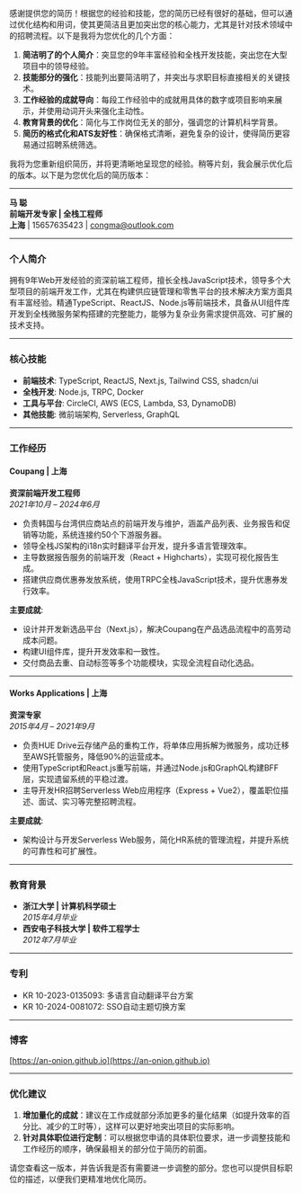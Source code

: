 感谢提供您的简历！根据您的经验和技能，您的简历已经有很好的基础，但可以通过优化结构和用词，使其更简洁且更加突出您的核心能力，尤其是针对技术领域中的招聘流程。以下是我将为您优化的几个方面：

1. **简洁明了的个人简介**：突显您的9年丰富经验和全栈开发技能，突出您在大型项目中的领导经验。
2. **技能部分的强化**：技能列出要简洁明了，并突出与求职目标直接相关的关键技术。
3. **工作经验的成就导向**：每段工作经验中的成就用具体的数字或项目影响来展示，并使用动词开头来强化主动性。
4. **教育背景的优化**：简化与工作岗位无关的部分，强调您的计算机科学背景。
5. **简历的格式化和ATS友好性**：确保格式清晰，避免复杂的设计，使得简历更容易通过招聘系统筛选。

我将为您重新组织简历，并将更清晰地呈现您的经验。稍等片刻，我会展示优化后的版本。以下是为您优化后的简历版本：

---

**马 聪**  
**前端开发专家 | 全栈工程师**  
**上海** | 15657635423 | congma@outlook.com  

---

### **个人简介**

拥有9年Web开发经验的资深前端工程师，擅长全栈JavaScript技术，领导多个大型项目的前端开发工作，尤其在构建供应链管理和零售平台的技术解决方案方面具有丰富经验。精通TypeScript、ReactJS、Node.js等前端技术，具备从UI组件库开发到全栈微服务架构搭建的完整能力，能够为复杂业务需求提供高效、可扩展的技术支持。

---

### **核心技能**

- **前端技术**: TypeScript, ReactJS, Next.js, Tailwind CSS, shadcn/ui  
- **全栈开发**: Node.js, TRPC, Docker  
- **工具与平台**: CircleCI, AWS (ECS, Lambda, S3, DynamoDB)  
- **其他技能**: 微前端架构, Serverless, GraphQL

---

### **工作经历**

#### **Coupang | 上海**  
**资深前端开发工程师**  
*2021年10月 – 2024年6月*

- 负责韩国与台湾供应商站点的前端开发与维护，涵盖产品列表、业务报告和促销等功能，系统连接约50个下游服务器。  
- 领导全栈JS架构的i18n实时翻译平台开发，提升多语言管理效率。  
- 主导数据报告服务的前端开发（React + Highcharts），实现可视化报告生成。  
- 搭建供应商优惠券发放系统，使用TRPC全栈JavaScript技术，提升优惠券发行效率。

**主要成就**:  
- 设计并开发新选品平台（Next.js），解决Coupang在产品选品流程中的高劳动成本问题。  
- 构建UI组件库，提升开发效率和一致性。  
- 交付商品去重、自动标签等多个功能模块，实现全流程自动化选品。

---

#### **Works Applications | 上海**  
**资深专家**  
*2015年4月 – 2021年9月*

- 负责HUE Drive云存储产品的重构工作，将单体应用拆解为微服务，成功迁移至AWS托管服务，降低90%的运营成本。  
- 使用TypeScript和React.js重写前端，并通过Node.js和GraphQL构建BFF层，实现遗留系统的平稳过渡。  
- 主导开发HR招聘Serverless Web应用程序（Express + Vue2），覆盖职位描述、面试、实习等完整招聘流程。

**主要成就**:  
- 架构设计与开发Serverless Web服务，简化HR系统的管理流程，并提升系统的可靠性和可扩展性。

---

### **教育背景**

- **浙江大学 | 计算机科学硕士**  
  *2015年4月毕业*
- **西安电子科技大学 | 软件工程学士**  
  *2012年7月毕业*

---

### **专利**

- KR 10-2023-0135093: 多语言自动翻译平台方案  
- KR 10-2024-0081072: SSO自动主题切换方案

---

### **博客**  
[https://an-onion.github.io](https://an-onion.github.io)

---

### **优化建议**
1. **增加量化的成就**：建议在工作成就部分添加更多的量化结果（如提升效率的百分比、减少的工时等），这样可以更好地突出项目的实际影响。
2. **针对具体职位进行定制**：可以根据您申请的具体职位要求，进一步调整技能和工作经历的顺序，确保最相关的部分位于简历的前面。

请您查看这一版本，并告诉我是否有需要进一步调整的部分。您也可以提供目标职位的描述，以便我们更精准地优化简历。